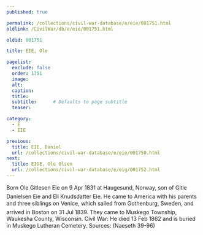 ```yaml
---
published: true

permalink: /collections/civil-war-database/e/eie/001751.html
oldlink: /CivilWar/db/e/eie/001751.html

oldid: 001751

title: EIE, Ole

pagelist:
  exclude: false
  order: 1751
  image: 
  alt:
  caption:
  title:
  subtitle:      # Defaults to page subtitle
  teaser:

category: 
  - E 
  - EIE

previous:
  title: EIE, Daniel
  url: /collections/civil-war-database/e/eie/001750.html  
next:
  title: EIGE, Ole Olsen
  url: /collections/civil-war-database/e/eig/001752.html   
---
```

Born &#147;Ole Gitlesen Eie&#148; on 9 Apr 1831 at Haugesund, Norway, son of Gitle Danielsen Eie and Eli Knudsdatter Eie. He came to America with his parents and three siblings on &#147;Venice&#148;, which sailed from Gothenburg, Sweden, and arrived in Boston on 31 Jul 1839. They came to Muskego Township, Waukesha County, Wisconsin. Civil War: He died 13 Feb 1862 and is buried in Muskego Lutheran Cemetery. Sources: (Naeseth &#146;39-96)